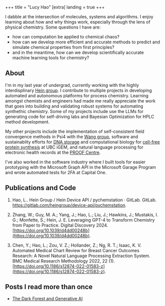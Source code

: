 +++
title = "Lucy Hao"
[extra]
landing = true
+++

I dabble at the intersection of molecules, systems and algorithms. I enjoy learning about how and why things work, especially through the lens of physical chemistry. Some questions I have are: 

- how can computation be applied to chemical chaos?
- how can we develop more efficient and accurate methods to predict and simulate chemical properties from first principles?
- and in the meantime, how can we develop scientifically accurate machine learning tools for chemistry?

## About
I'm in my last year of undergrad, currently working with the highly interdisplinary [Hein group](https://groups2.chem.ubc.ca/jheints1/). I contribute to multiple projects in developing automated and autonomous platforms for process chemistry. Learning amongst chemists and engineers had made me really appreciate the work that goes into building and validating robust systems for automating synthethic chemistry. Some of my projects include use the LLMs for generating code for self-driving labs and Bayesian Optimization for HPLC method development.

My other projects include the implementation of self-consistent field convergence methods in Psi4 with the [Wang group](https://www.chem.ubc.ca/yan-alexander-wang), software and sustainablity efforts for [DNA storage](https://2024.igem.wiki/ubc-vancouver/) and computational biology for [cell-free protein synthesis](https://2023.igem.wiki/ubc-vancouver/) at UBC iGEM, and natural language processing for electronic health records at the [PROOF Centre](https://www.proofcentre.ca/).

I've also worked in the software industry where I built tools for easier prototyping with the Microsoft Graph API in the Microsoft Garage Program and wrote automated tests for 2FA at Capital One.

## Publications and Code
1. Hao, L.. Hein Group / Hein Device API / pychemstation · GitLab. GitLab. https://gitlab.com/heingroup/device-api/pychemstation.

2. Zhang, W.; Guy, M. A.; Yang, J.; Hao, L.; Liu, J.; Hawkins, J.; Mustakis, I. G.; Monfette,
S.; Hein, J. E. Leveraging GPT-4 to Transform Chemistry from Paper to Practice. Digital
Discovery 2024. [https://doi.org/10.1039/d4dd00248b](https://doi.org/10.1039/d4dd00248b).

3. Chen, Y.; Hao, L.; Zou, V. Z.; Hollander, Z.; Ng, R. T.; Isaac, K. V. Automated
Medical Chart Review for Breast Cancer Outcomes Research: A Novel Natural Language Processing Extraction System. BMC Medical Research Methodology 2022, 22 (1).
[https://doi.org/10.1186/s12874-022-01583-z](https://doi.org/10.1186/s12874-022-01583-z).

## Posts I read more than once
- [The Dark Forest and Generative AI](https://maggieappleton.com/ai-dark-forest)